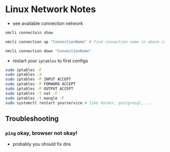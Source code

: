 # Linux Network Notes

- see available connection network

```sh
nmcli connectoin show
```

```sh
nmcli connection up "ConnectionName" # find connection name in above command
```

```sh
nmcli connection down "ConnectionName"
```

- restart your `iptables` to first configs

```sh
sudo iptables -F
sudo iptables -X
sudo iptables -P INPUT ACCEPT
sudo iptables -P FORWARD ACCEPT
sudo iptables -P OUTPUT ACCEPT
sudo iptables -t nat -F
sudo iptables -t mangle -F
sudo systemctl restart yourservice # like docker, postgresql, ...
```

## Troubleshooting

### `ping` okay, browser not okay!

- probably you should fix dns
